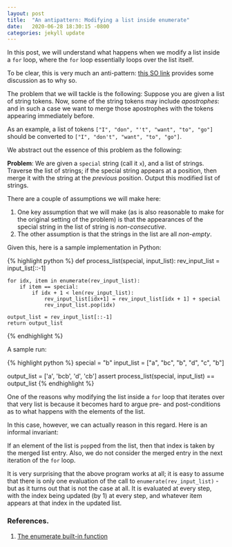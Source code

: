 ```yaml
---
layout: post
title:  "An antipattern: Modifying a list inside enumerate"
date:   2020-06-28 18:30:15 -0800
categories: jekyll update
---
```

In this post, we will understand what happens 
when we modify a list inside a `for` loop, where
the `for` loop essentially loops over the list 
itself. 

To be clear, this is very much an anti-pattern: 
[this SO link](https://stackoverflow.com/questions/4081217/how-to-modify-list-entries-during-for-loop)
provides some discussion as to why so.

The problem that we will tackle is the following:
Suppose you are given a list of string tokens. Now, some 
of the string tokens may include _apostrophes_: and in such a case
we want to merge those apostrophes with the tokens 
appearing immediately before. 

As an example, a list of tokens `["I", "don", "'t", "want", "to", "go"]`
should be converted to `["I", "don't", "want", "to", "go"]`.

We abstract out the essence of this problem as the following:

**Problem**:
We are given a `special` string (call it `x`), and a list of
strings. Traverse the list of strings; if the special
string appears at a position, then merge it with the 
string at the _previous_ position. Output this
modified list of strings.

There are a couple of assumptions we will make here:
1. One key assumption that we will make (as is also 
reasonable to make for the original setting of the problem)
is that the appearances of the special string in the list of
string is _non-consecutive_.
2. The other assumption is that the strings in the list are
all _non-empty_. 

Given this, here is a sample implementation in Python:

{% highlight python %}
def process_list(special, input_list):
    rev_input_list = input_list[::-1]

    for idx, item in enumerate(rev_input_list):
        if item == special:
            if idx + 1 < len(rev_input_list):
                rev_input_list[idx+1] = rev_input_list[idx + 1] + special
                rev_input_list.pop(idx)
                
    output_list = rev_input_list[::-1]
    return output_list
{% endhighlight %}

A sample run:

{% highlight python %}
special = "b"
input_list = ["a", "bc", "b", "d",  "c",  "b"]

output_list = ['a', 'bcb', 'd', 'cb']
assert process_list(special, input_list) == output_list
{% endhighlight %}

One of the reasons why modifying the list inside a `for`
loop that iterates over that very list is because it becomes
hard to argue pre- and post-conditions as to what happens
with the elements of the list. 

In this case, however, we can actually reason in this regard. 
Here is an informal invariant:

If an element of the list is `pop`ped from the list, then 
that index is taken by the merged list entry. Also, 
we do not consider the merged entry in the next iteration of 
the `for` loop.

It is very surprising that the above program works at all; 
it is easy to assume that there is only one evaluation of the 
call to `enumerate(rev_input_list)` - but as it turns out
that is not the case at all. It is evaluated at every 
step, with the index being updated (by 1) at every step, 
and whatever item appears at that index in the updated list.

### References.
1. [The enumerate built-in function](https://www.python.org/dev/peps/pep-0279/)
